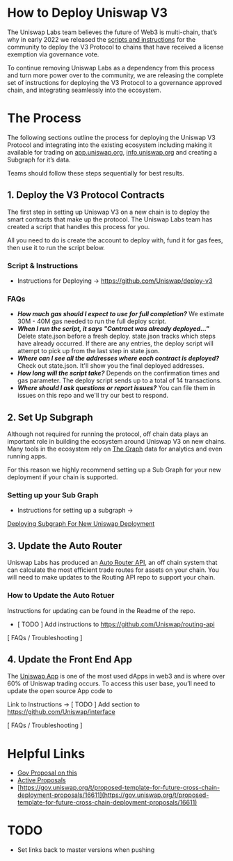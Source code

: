 
# How to Deploy Uniswap V3

The Uniswap Labs team believes the future of Web3 is multi-chain, that’s why in early 2022 we released the [scripts and instructions](https://uniswap.org/blog/multichain-uniswap) for the community to deploy the V3 Protocol to chains that have received a license exemption via governance vote. 

To continue removing Uniswap Labs as a dependency from this process and turn more power over to the community, we are releasing the complete set of instructions for deploying the V3 Protocol to a governance approved chain, and integrating seamlessly into the ecosystem.

# The Process

The following sections outline the process for deploying the Uniswap V3 Protocol and integrating into the existing ecosystem including making it available for trading on [app.uniswap.org](http://app.uniswap.org), [info.uniswap.org](http://info.uniswap.org) and creating a Subgraph for it’s data. 

Teams should follow these steps sequentially for best results. 

## 1. Deploy the V3 Protocol Contracts

The first step in setting up Uniswap V3 on a new chain is to deploy the smart contracts that make up the protocol. The Uniswap Labs team has created a script that handles this process for you. 

All you need to do is create the account to deploy with, fund it for gas fees, then use it to run the script below. 

### Script & Instructions

- Instructions for Deploying → https://github.com/Uniswap/deploy-v3

### FAQs

- ***How much gas should I expect to use for full completion?***
We estimate 30M - 40M gas needed to run the full deploy script.
- ***When I run the script, it says "Contract was already deployed..."***
Delete state.json before a fresh deploy. state.json tracks which steps have already occurred. If there are any entries, the deploy script will attempt to pick up from the last step in state.json.
- ***Where can I see all the addresses where each contract is deployed?***
Check out state.json. It'll show you the final deployed addresses.
- ***How long will the script take?***
Depends on the confirmation times and gas parameter. The deploy script sends up to a total of 14 transactions.
- ***Where should I ask questions or report issues?***
You can file them in issues on this repo and we'll try our best to respond.

## 2. Set Up Subgraph

Although not required for running the protocol, off chain data plays an important role in building the ecosystem around Uniswap V3 on new chains. Many tools in the ecosystem rely on [The Graph](https://thegraph.com/en/) data for analytics and even running apps. 

For this reason we highly recommend setting up a Sub Graph for your new deployment if your chain is supported.

### Setting up your Sub Graph

- Instructions for setting up a subgraph →

[Deploying Subgraph For New Uniswap Deployment](https://github.com/Uniswap/v3-new-chain-deployments/blob/ak/first-updates/subgraph_instructions.md)

## 3. Update the Auto Router

 Uniswap Labs has produced an [Auto Router API](https://github.com/Uniswap/routing-api), an off chain system that can calculate the most efficient trade routes for assets on your chain. You will need to make updates to the Routing API repo to support your chain. 

### How to Update the Auto Rotuer

Instructions for updating can be found in the Readme of the repo. 

- [ TODO ] Add instructions to https://github.com/Uniswap/routing-api

[ FAQs / Troubleshooting ]

## 4. Update the Front End App

The [Uniswap App](http://app.uniswap.org) is one of the most used dApps in web3 and is where over 60% of Uniswap trading occurs. To access this user base, you’ll need to update the open source App code to 

 

Link to Instructions → [ TODO ] Add section to https://github.com/Uniswap/interface 

[ FAQs / Troubleshooting ]

# Helpful Links

- [Gov Proposal on this](https://gov.uniswap.org/t/proposed-template-for-future-cross-chain-deployment-proposals/16611)
- [Active Proposals](https://app.uniswap.org/#/vote?chain=mainnet)
- [https://gov.uniswap.org/t/proposed-template-for-future-cross-chain-deployment-proposals/16611](https://gov.uniswap.org/t/proposed-template-for-future-cross-chain-deployment-proposals/16611)

# TODO
- Set links back to master versions when pushing
